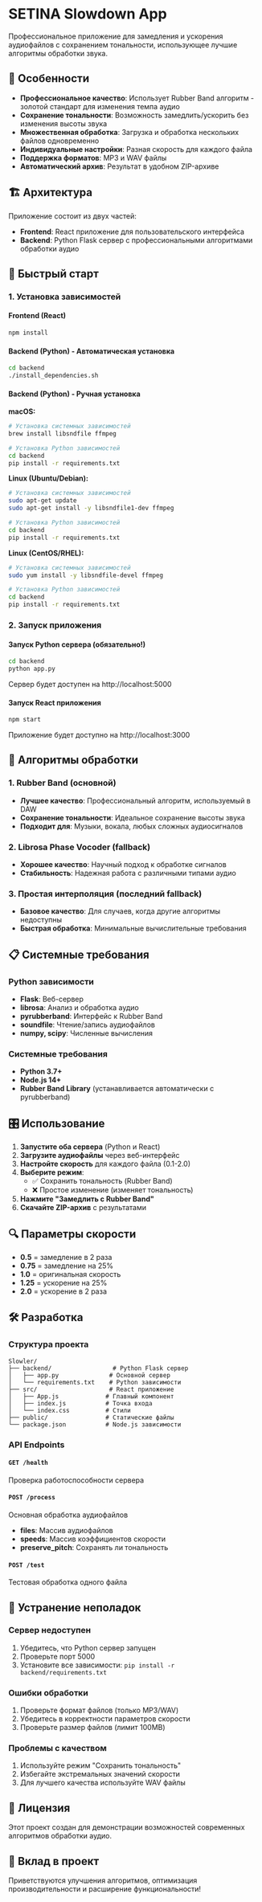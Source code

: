 # SETINA Slowdown App

Профессиональное приложение для замедления и ускорения аудиофайлов с сохранением тональности, использующее лучшие алгоритмы обработки звука.

## 🎵 Особенности

- **Профессиональное качество**: Использует Rubber Band алгоритм - золотой стандарт для изменения темпа аудио
- **Сохранение тональности**: Возможность замедлить/ускорить без изменения высоты звука
- **Множественная обработка**: Загрузка и обработка нескольких файлов одновременно
- **Индивидуальные настройки**: Разная скорость для каждого файла
- **Поддержка форматов**: MP3 и WAV файлы
- **Автоматический архив**: Результат в удобном ZIP-архиве

## 🏗️ Архитектура

Приложение состоит из двух частей:
- **Frontend**: React приложение для пользовательского интерфейса
- **Backend**: Python Flask сервер с профессиональными алгоритмами обработки аудио

## 🚀 Быстрый старт

### 1. Установка зависимостей

#### Frontend (React)
```bash
npm install
```

#### Backend (Python) - Автоматическая установка
```bash
cd backend
./install_dependencies.sh
```

#### Backend (Python) - Ручная установка

**macOS:**
```bash
# Установка системных зависимостей
brew install libsndfile ffmpeg

# Установка Python зависимостей
cd backend
pip install -r requirements.txt
```

**Linux (Ubuntu/Debian):**
```bash
# Установка системных зависимостей
sudo apt-get update
sudo apt-get install -y libsndfile1-dev ffmpeg

# Установка Python зависимостей
cd backend
pip install -r requirements.txt
```

**Linux (CentOS/RHEL):**
```bash
# Установка системных зависимостей
sudo yum install -y libsndfile-devel ffmpeg

# Установка Python зависимостей
cd backend
pip install -r requirements.txt
```

### 2. Запуск приложения

#### Запуск Python сервера (обязательно!)
```bash
cd backend
python app.py
```
Сервер будет доступен на http://localhost:5000

#### Запуск React приложения
```bash
npm start
```
Приложение будет доступно на http://localhost:3000

## 🔧 Алгоритмы обработки

### 1. Rubber Band (основной)
- **Лучшее качество**: Профессиональный алгоритм, используемый в DAW
- **Сохранение тональности**: Идеальное сохранение высоты звука
- **Подходит для**: Музыки, вокала, любых сложных аудиосигналов

### 2. Librosa Phase Vocoder (fallback)
- **Хорошее качество**: Научный подход к обработке сигналов
- **Стабильность**: Надежная работа с различными типами аудио

### 3. Простая интерполяция (последний fallback)
- **Базовое качество**: Для случаев, когда другие алгоритмы недоступны
- **Быстрая обработка**: Минимальные вычислительные требования

## 📋 Системные требования

### Python зависимости
- **Flask**: Веб-сервер
- **librosa**: Анализ и обработка аудио
- **pyrubberband**: Интерфейс к Rubber Band
- **soundfile**: Чтение/запись аудиофайлов
- **numpy, scipy**: Численные вычисления

### Системные требования
- **Python 3.7+**
- **Node.js 14+**
- **Rubber Band Library** (устанавливается автоматически с pyrubberband)

## 🎛️ Использование

1. **Запустите оба сервера** (Python и React)
2. **Загрузите аудиофайлы** через веб-интерфейс
3. **Настройте скорость** для каждого файла (0.1-2.0)
4. **Выберите режим**:
   - ✅ Сохранить тональность (Rubber Band)
   - ❌ Простое изменение (изменяет тональность)
5. **Нажмите "Замедлить с Rubber Band"**
6. **Скачайте ZIP-архив** с результатами

## 🔍 Параметры скорости

- **0.5** = замедление в 2 раза
- **0.75** = замедление на 25%
- **1.0** = оригинальная скорость
- **1.25** = ускорение на 25%
- **2.0** = ускорение в 2 раза

## 🛠️ Разработка

### Структура проекта
```
Slowler/
├── backend/                 # Python Flask сервер
│   ├── app.py              # Основной сервер
│   └── requirements.txt    # Python зависимости
├── src/                    # React приложение
│   ├── App.js             # Главный компонент
│   ├── index.js           # Точка входа
│   └── index.css          # Стили
├── public/                # Статические файлы
└── package.json           # Node.js зависимости
```

### API Endpoints

#### `GET /health`
Проверка работоспособности сервера

#### `POST /process`
Основная обработка аудиофайлов
- **files**: Массив аудиофайлов
- **speeds**: Массив коэффициентов скорости
- **preserve_pitch**: Сохранять ли тональность

#### `POST /test`
Тестовая обработка одного файла

## 🐛 Устранение неполадок

### Сервер недоступен
1. Убедитесь, что Python сервер запущен
2. Проверьте порт 5000
3. Установите все зависимости: `pip install -r backend/requirements.txt`

### Ошибки обработки
1. Проверьте формат файлов (только MP3/WAV)
2. Убедитесь в корректности параметров скорости
3. Проверьте размер файлов (лимит 100MB)

### Проблемы с качеством
1. Используйте режим "Сохранить тональность"
2. Избегайте экстремальных значений скорости
3. Для лучшего качества используйте WAV файлы

## 📄 Лицензия

Этот проект создан для демонстрации возможностей современных алгоритмов обработки аудио.

## 🤝 Вклад в проект

Приветствуются улучшения алгоритмов, оптимизация производительности и расширение функциональности!
